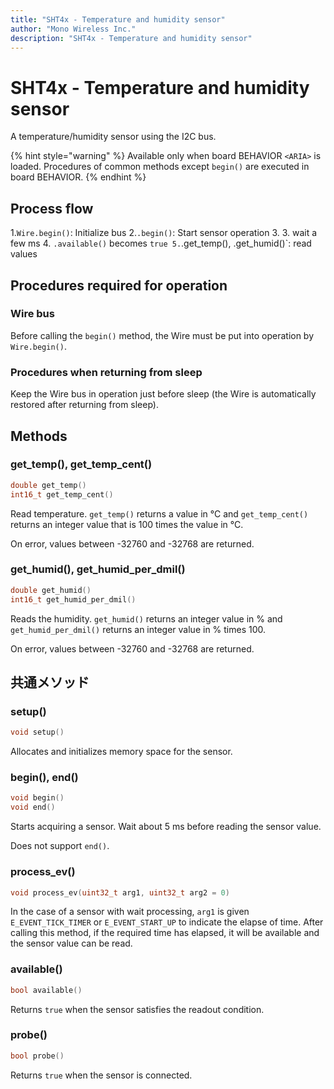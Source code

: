 ```yaml
---
title: "SHT4x - Temperature and humidity sensor"
author: "Mono Wireless Inc."
description: "SHT4x - Temperature and humidity sensor"
---
```

# SHT4x - Temperature and humidity sensor

A temperature/humidity sensor using the I2C bus.

{% hint style="warning" %}
Available only when board BEHAVIOR `<ARIA>` is loaded. Procedures of common methods except `begin()` are executed in board BEHAVIOR.
{% endhint %}



## Process flow

1.`Wire.begin()`: Initialize bus
2.`.begin()`: Start sensor operation 3.
3. wait a few ms
4. `.available()` becomes `true
5.`.get_temp(), .get_humid()`: read values



## Procedures required for operation

### Wire bus

Before calling the `begin()` method, the Wire must be put into operation by `Wire.begin()`.



### Procedures when returning from sleep

Keep the Wire bus in operation just before sleep (the Wire is automatically restored after returning from sleep).



## Methods

### get\_temp(), get\_temp\_cent()

```cpp
double get_temp()
int16_t get_temp_cent()
```

Read temperature. `get_temp()` returns a value in °C and `get_temp_cent()` returns an integer value that is 100 times the value in °C.

On error, values between -32760 and -32768 are returned.



### get\_humid(), get\_humid\_per\_dmil()

```cpp
double get_humid()
int16_t get_humid_per_dmil()
```

Reads the humidity. `get_humid()` returns an integer value in % and `get_humid_per_dmil()` returns an integer value in % times 100.

On error, values between -32760 and -32768 are returned.



## 共通メソッド

### setup()

```cpp
void setup() 
```

Allocates and initializes memory space for the sensor.



### begin(), end()

```cpp
void begin()
void end()
```

Starts acquiring a sensor. Wait about 5 ms before reading the sensor value.

Does not support `end()`.



### process\_ev()

```cpp
void process_ev(uint32_t arg1, uint32_t arg2 = 0)
```

In the case of a sensor with wait processing, `arg1` is given `E_EVENT_TICK_TIMER` or `E_EVENT_START_UP` to indicate the elapse of time. After calling this method, if the required time has elapsed, it will be available and the sensor value can be read.



### available()

```cpp
bool available()
```

Returns `true` when the sensor satisfies the readout condition.



### probe()

```cpp
bool probe()
```

Returns `true` when the sensor is connected.

